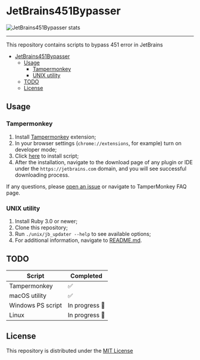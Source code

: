 # JetBrains451Bypasser

![JetBrains451Bypasser stats](https://repobeats.axiom.co/api/embed/dd3831e387cbda882cc55ea449dc4b0cad6bc69d.svg "Repobeats analytics image")

---
This repository contains scripts to bypass 451 error in JetBrains

* [JetBrains451Bypasser](#jetbrains451bypasser)
    * [Usage](#usage)
        * [Tampermonkey](#tampermonkey)
        * [UNIX utility](#unix-utility)
    * [TODO](#todo)
    * [License](#license)

## Usage

### Tampermonkey

1. Install [Tampermonkey](https://tampermonkey.net/) extension;
2. In your browser settings (`chrome://extensions`, for example) turn on developer mode;
3. Click [here][1] to install script;
4. After the installation, navigate to the download page of any plugin or IDE under the `https://jetbrains.com` domain,
   and you will see successful downloading process.

If any questions, please [open an issue](https://github.com/unurgunite/JetBrains451Bypasser/issues) or navigate to
TamperMonkey FAQ page.

### UNIX utility

1. Install Ruby 3.0 or newer;
2. Clone this repository;
3. Run `./unix/jb_updater --help` to see available options;
4. For additional information, navigate
   to [README.md](https://github.com/unurgunite/JetBrains451Bypasser/blob/master/unix/README.md).

## TODO

| Script            | Completed                             |
|-------------------|---------------------------------------|
| Tampermonkey      | :white_check_mark:                    |
| macOS utility     | :white_check_mark:                    |
| Windows PS script | In progress :arrows_counterclockwise: |
| Linux             | In progress :arrows_counterclockwise: |

## License

This repository is distributed under
the [MIT License](https://github.com/unurgunite/JetBrains451Bypasser/blob/main/LICENSE.txt)

[1]: https://github.com/unurgunite/JetBrains451Bypasser/raw/refs/heads/master/tampermonkey/redirect_on_451.user.js
